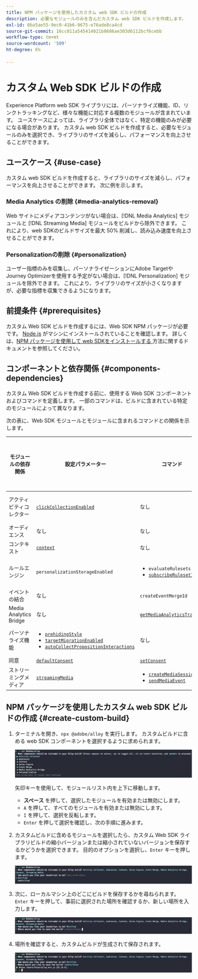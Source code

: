 ```yaml
---
title: NPM パッケージを使用したカスタム web SDK ビルドの作成
description: 必要なモジュールのみを含んだカスタム web SDK ビルドを作成します。
exl-id: 0ba5ae55-9ec0-41b6-9675-e76ade8ca4cd
source-git-commit: 16cc811a545414021b8686ae303d6112bcf6cebb
workflow-type: tm+mt
source-wordcount: '509'
ht-degree: 6%

---
```


# カスタム Web SDK ビルドの作成

Experience Platform web SDK ライブラリには、パーソナライズ機能、ID、リンクトラッキングなど、様々な機能に対応する複数のモジュールが含まれています。 ユースケースによっては、ライブラリ全体ではなく、特定の機能のみが必要になる場合があります。 カスタム web SDK ビルドを作成すると、必要なモジュールのみを選択でき、ライブラリのサイズを減らし、パフォーマンスを向上させることができます。

## ユースケース {#use-case}

カスタム web SDK ビルドを作成すると、ライブラリのサイズを減らし、パフォーマンスを向上させることができます。 次に例を示します。

### Media Analytics の削除 {#media-analytics-removal}

Web サイトにメディアコンテンツがない場合は、[!DNL Media Analytics] モジュールと [!DNL Streaming Media] モジュールをビルドから除外できます。 これにより、web SDKのビルドサイズを最大 50% 削減し、読み込み速度を向上させることができます。

### Personalizationの削除 {#personalization}

ユーザー指標のみを収集し、パーソナライゼーションにAdobe TargetやJourney Optimizerを使用する予定がない場合は、[!DNL Personalization] モジュールを除外できます。 これにより、ライブラリのサイズが小さくなりますが、必要な指標を収集できるようになります。

## 前提条件 {#prerequisites}

カスタム Web SDK ビルドを作成するには、Web SDK NPM パッケージが必要です。 [Node.js](https://nodejs.org/en/download/package-manager/all) がマシンにインストールされていることを確認します。 詳しくは、[NPM パッケージを使用して web SDKをインストールする &#x200B;](npm.md) 方法に関するドキュメントを参照してください。

## コンポーネントと依存関係 {#components-dependencies}

カスタム Web SDK ビルドを作成する前に、使用する Web SDK コンポーネントおよびコマンドを定義します。 一部のコマンドは、ビルドに含まれている特定のモジュールによって異なります。

次の表に、Web SDK モジュールとモジュールに含まれるコマンドとの関係を示します。

| モジュールの依存関係 | 設定パラメーター | コマンド | サイズカテゴリ |
|---------|----------|---------|---------|
| アクティビティコレクター | [`clickCollectionEnabled`](../commands/configure/clickcollectionenabled.md) | なし | メディア |
| オーディエンス | なし | なし | 小 |
| コンテキスト | [`context`](../commands/configure/context.md) | なし | 小 |
| ルールエンジン | `personalizationStorageEnabled` | <ul><li>`evaluateRulesets`</li><li>[`subscribeRulesetItems`](../commands/subscriberulesetitems.md)</li></ul> | メディア |
| イベントの結合 | なし | `createEventMergeId` | 小 |
| Media Analytics Bridge | なし | [`getMediaAnalyticsTracker`](../commands/getmediaanalyticstracker.md) | 大 |
| パーソナライズ機能 | <ul><li>[`prehidingStyle`](../commands/configure/prehidingstyle.md)</li><li>[`targetMigrationEnabled`](../commands/configure/targetmigrationenabled.md)</li><li>[`autoCollectPropositionInteractions`](../commands/configure/autocollectpropositioninteractions.md)</li></ul> | なし | 大 |
| 同意 | [`defaultConsent`](../commands/configure/defaultconsent.md) | [`setConsent`](../commands/setconsent.md) | 小 |
| ストリーミングメディア | [`streamingMedia`](../commands/configure/streamingmedia.md) | <ul><li>[`createMediaSession`](../commands/createmediasession.md)</li><li>[`sendMediaEvent`](../commands/sendmediaevent.md)</li></ul> | 大 |

## NPM パッケージを使用したカスタム web SDK ビルドの作成 {#create-custom-build}

1. ターミナルを開き、`npx @adobe/alloy` を実行します。 カスタムビルドに含める web SDK コンポーネントを選択するように求められます。

   ![&#x200B; カスタムビルドモジュールの選択を示すターミナルの画像 &#x200B;](../assets/custom-build/npx.png)

   矢印キーを使用して、モジュールリスト内を上下に移動します。

   * **スペース** を押して、選択したモジュールを有効または無効にします。
   * `A` を押して、すべてのモジュールを有効または無効にします。
   * `I` を押して、選択を反転します。
   * `Enter` を押して選択を確認し、次の手順に進みます。

1. カスタムビルドに含めるモジュールを選択したら、カスタム Web SDK ライブラリビルドの縮小バージョンまたは縮小されていないバージョンを保存するかどうかを選択できます。 目的のオプションを選択し、`Enter` キーを押します。

   ![&#x200B; カスタムビルドの縮小選択を表示しているターミナルの画像 &#x200B;](../assets/custom-build/minify.png)

1. 次に、ローカルマシン上のどこにビルドを保存するかを尋ねられます。 `Enter` キーを押して、事前に選択された場所を確認するか、新しい場所を入力します。

   ![&#x200B; カスタムビルドの保存オプションを表示しているターミナルの画像 &#x200B;](../assets/custom-build/save.png)

1. 場所を確認すると、カスタムビルドが生成されて保存されます。

   ![&#x200B; カスタムビルドが保存された場所を示すターミナルの画像 &#x200B;](../assets/custom-build/saved.png)
